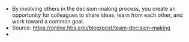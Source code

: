 - By involving others in the decision-making process, you create an opportunity for colleagues to share ideas, learn from each other, and work toward a common goal.
- Source: https://online.hbs.edu/blog/post/team-decision-making
-